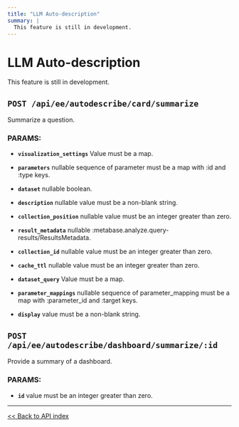 ```yaml
---
title: "LLM Auto-description"
summary: |
  This feature is still in development.
---
```


# LLM Auto-description

This feature is still in development.

## `POST /api/ee/autodescribe/card/summarize`

Summarize a question.

### PARAMS:

-  **`visualization_settings`** Value must be a map.

-  **`parameters`** nullable sequence of parameter must be a map with :id and :type keys.

-  **`dataset`** nullable boolean.

-  **`description`** nullable value must be a non-blank string.

-  **`collection_position`** nullable value must be an integer greater than zero.

-  **`result_metadata`** nullable :metabase.analyze.query-results/ResultsMetadata.

-  **`collection_id`** nullable value must be an integer greater than zero.

-  **`cache_ttl`** nullable value must be an integer greater than zero.

-  **`dataset_query`** Value must be a map.

-  **`parameter_mappings`** nullable sequence of parameter_mapping must be a map with :parameter_id and :target keys.

-  **`display`** value must be a non-blank string.

## `POST /api/ee/autodescribe/dashboard/summarize/:id`

Provide a summary of a dashboard.

### PARAMS:

-  **`id`** value must be an integer greater than zero.

---

[<< Back to API index](../../api-documentation.md)